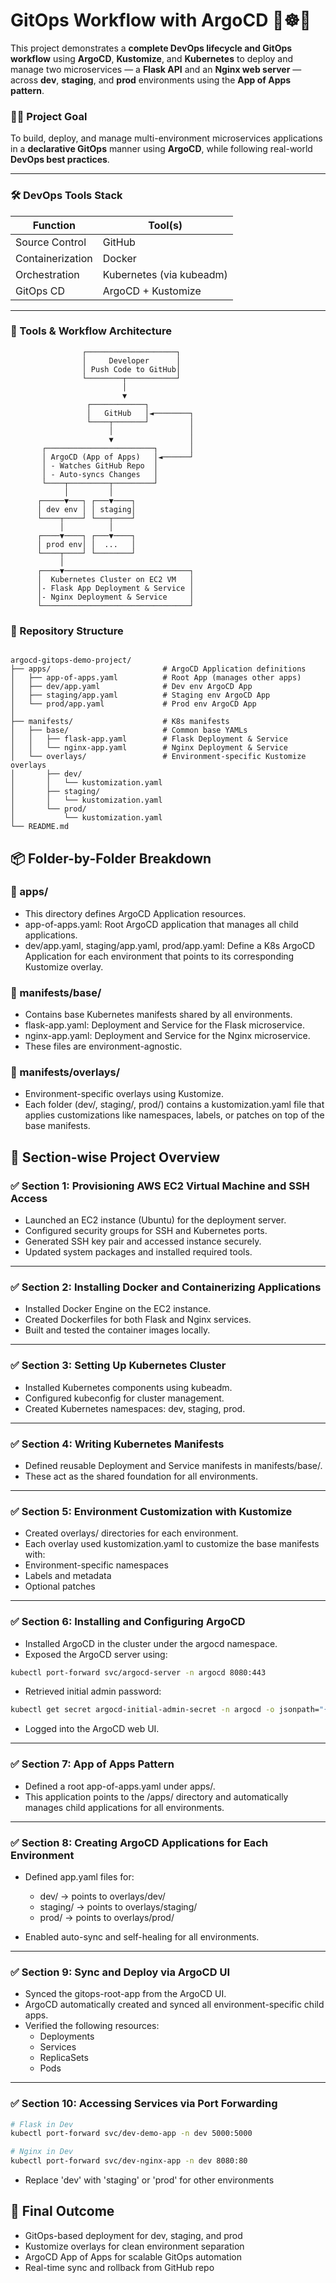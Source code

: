 # GitOps Workflow with ArgoCD 🚀☸️🎯

This project demonstrates a **complete DevOps lifecycle and GitOps workflow** using **ArgoCD**, **Kustomize**, and **Kubernetes** to deploy and manage two microservices — a **Flask API** and an **Nginx web server** — across **dev**, **staging**, and **prod** environments using the **App of Apps pattern**.

### 👨‍💻 Project Goal

To build, deploy, and manage multi-environment microservices applications in a **declarative GitOps** manner using **ArgoCD**, while following real-world **DevOps best practices**.

---

### 🛠️ DevOps Tools Stack

| Function           | Tool(s)                 |
|--------------------|--------------------------|
| Source Control     | GitHub                   |
| Containerization   | Docker                   |
| Orchestration      | Kubernetes (via kubeadm) |
| GitOps CD          | ArgoCD + Kustomize       |

---

### 🧱 Tools & Workflow Architecture

```text
                ┌────────────────────┐
                │     Developer      │
                │ Push Code to GitHub│
                └────────┬───────────┘
                         │
                         ▼
                 ┌────────────┐
                 │   GitHub   │◄────────┐
                 └────┬───────┘         │
                      │                 │
                      ▼                 │
       ┌────────────────────────┐       │
       │ ArgoCD (App of Apps)   │◄──────┘
       │ - Watches GitHub Repo  │
       │ - Auto-syncs Changes   │
       └────┬─────────┬─────────┘
            │         │
      ┌─────▼───┐ ┌───▼────┐
      │ dev env │ │ staging│
      └────┬────┘ └───┬────┘
           │          │
      ┌────▼────┐ ┌───▼────┐
      │ prod env│ │  ...   │
      └────┬────┘ └────────┘
           │
      ┌────▼────────────────────────────┐
      │  Kubernetes Cluster on EC2 VM   │
      │- Flask App Deployment & Service │
      │- Nginx Deployment & Service     │
      └─────────────────────────────────┘

```

### 📁 Repository Structure

```text

argocd-gitops-demo-project/
├── apps/                         # ArgoCD Application definitions
│   ├── app-of-apps.yaml          # Root App (manages other apps)
│   ├── dev/app.yaml              # Dev env ArgoCD App
│   ├── staging/app.yaml          # Staging env ArgoCD App
│   └── prod/app.yaml             # Prod env ArgoCD App
│
├── manifests/                    # K8s manifests
│   ├── base/                     # Common base YAMLs
│   │   ├── flask-app.yaml        # Flask Deployment & Service
│   │   └── nginx-app.yaml        # Nginx Deployment & Service
│   └── overlays/                 # Environment-specific Kustomize overlays
│       ├── dev/
│       │   └── kustomization.yaml
│       ├── staging/
│       │   └── kustomization.yaml
│       └── prod/
│           └── kustomization.yaml
└── README.md
```

## 📦 Folder-by-Folder Breakdown

### 📂 apps/

- This directory defines ArgoCD Application resources.
- app-of-apps.yaml: Root ArgoCD application that manages all child applications.
- dev/app.yaml, staging/app.yaml, prod/app.yaml: Define a K8s ArgoCD Application for each environment that points to its corresponding Kustomize overlay.

### 📂 manifests/base/

- Contains base Kubernetes manifests shared by all environments.
- flask-app.yaml: Deployment and Service for the Flask microservice.
- nginx-app.yaml: Deployment and Service for the Nginx microservice.
- These files are environment-agnostic.

### 📂 manifests/overlays/

- Environment-specific overlays using Kustomize.
- Each folder (dev/, staging/, prod/) contains a kustomization.yaml file that applies customizations like namespaces, labels, or patches on top of the base manifests.

## 🧩 Section-wise Project Overview

### ✅ Section 1: Provisioning AWS EC2 Virtual Machine and SSH Access

- Launched an EC2 instance (Ubuntu) for the deployment server.
- Configured security groups for SSH and Kubernetes ports.
- Generated SSH key pair and accessed instance securely.
- Updated system packages and installed required tools.

---

### ✅ Section 2: Installing Docker and Containerizing Applications

- Installed Docker Engine on the EC2 instance.
- Created Dockerfiles for both Flask and Nginx services.
- Built and tested the container images locally.

---

### ✅ Section 3: Setting Up Kubernetes Cluster

- Installed Kubernetes components using kubeadm.
- Configured kubeconfig for cluster management.
- Created Kubernetes namespaces: dev, staging, prod.

---

### ✅ Section 4: Writing Kubernetes Manifests

- Defined reusable Deployment and Service manifests in manifests/base/.
- These act as the shared foundation for all environments.

---

### ✅ Section 5: Environment Customization with Kustomize

- Created overlays/ directories for each environment.
- Each overlay used kustomization.yaml to customize the base manifests with:
- Environment-specific namespaces
- Labels and metadata
- Optional patches

---

### ✅ Section 6: Installing and Configuring ArgoCD

- Installed ArgoCD in the cluster under the argocd namespace.
- Exposed the ArgoCD server using:

```bash
kubectl port-forward svc/argocd-server -n argocd 8080:443
```

- Retrieved initial admin password:

```bash
kubectl get secret argocd-initial-admin-secret -n argocd -o jsonpath="{.data.password}" | base64 -d
```
- Logged into the ArgoCD web UI.

---

### ✅ Section 7: App of Apps Pattern

- Defined a root app-of-apps.yaml under apps/.
- This application points to the /apps/ directory and automatically manages child applications for all environments.

---

### ✅ Section 8: Creating ArgoCD Applications for Each Environment

- Defined app.yaml files for:
  - dev/ → points to overlays/dev/
  - staging/ → points to overlays/staging/
  - prod/ → points to overlays/prod/
    
- Enabled auto-sync and self-healing for all environments.

---

### ✅ Section 9: Sync and Deploy via ArgoCD UI
 
 - Synced the gitops-root-app from the ArgoCD UI.
 - ArgoCD automatically created and synced all environment-specific child apps.
 - Verified the following resources:
   - Deployments
   - Services
   - ReplicaSets
   - Pods

---

### ✅ Section 10: Accessing Services via Port Forwarding

```bash
# Flask in Dev
kubectl port-forward svc/dev-demo-app -n dev 5000:5000

# Nginx in Dev
kubectl port-forward svc/dev-nginx-app -n dev 8080:80
```
-  Replace 'dev' with 'staging' or 'prod' for other environments

## 🎉 Final Outcome

- GitOps-based deployment for dev, staging, and prod
- Kustomize overlays for clean environment separation
- ArgoCD App of Apps for scalable GitOps automation
- Real-time sync and rollback from GitHub repo

